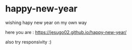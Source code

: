 # happy-new-year

wishing hapy new year on my own way

here you are : https://jesugo02.github.io/happy-new-year/

also try responsivity :)
